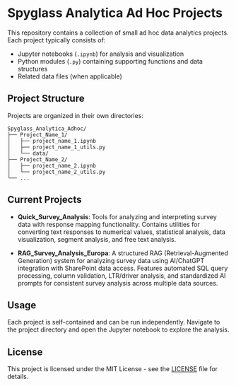 # Spyglass Analytica Ad Hoc Projects

This repository contains a collection of small ad hoc data analytics projects. Each project typically consists of:

- Jupyter notebooks (`.ipynb`) for analysis and visualization
- Python modules (`.py`) containing supporting functions and data structures
- Related data files (when applicable)

## Project Structure

Projects are organized in their own directories:

```
Spyglass_Analytica_Adhoc/
├── Project_Name_1/
│   ├── project_name_1.ipynb
│   ├── project_name_1_utils.py
│   └── data/
├── Project_Name_2/
│   ├── project_name_2.ipynb
│   └── project_name_2_utils.py
└── ...
```

## Current Projects

- **Quick_Survey_Analysis**: Tools for analyzing and interpreting survey data with response mapping functionality. Contains utilities for converting text responses to numerical values, statistical analysis, data visualization, segment analysis, and free text analysis.

- **RAG_Survey_Analysis_Europa**: A structured RAG (Retrieval-Augmented Generation) system for analyzing survey data using AI/ChatGPT integration with SharePoint data access. Features automated SQL query processing, column validation, LTR/driver analysis, and standardized AI prompts for consistent survey analysis across multiple data sources.

## Usage

Each project is self-contained and can be run independently. Navigate to the project directory and open the Jupyter notebook to explore the analysis.

## License

This project is licensed under the MIT License - see the [LICENSE](LICENSE) file for details.